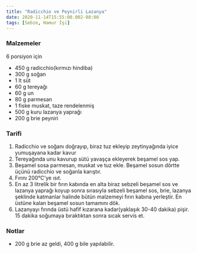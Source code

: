 ```yaml
---
title: "Radicchio ve Peynirli Lazanya"
date: 2020-11-14T15:55:00.002-08:00
tags: [Sebze, Hamur İşi]
---
```


### Malzemeler

6 porsiyon için

- 450 g radicchio(kırmızı hindiba)
- 300 g soğan
- 1 lt süt
- 60 g tereyağı
- 60 g un
- 80 g parmesan
- 1 fiske muskat, taze rendelenmiş
- 500 g kuru lazanya yaprağı
- 200 g brie peyniri

### Tarifi

1. Radicchio ve soğanı doğrayıp, biraz tuz ekleyip zeytinyağında iyice yumuşayana kadar kavur
2. Tereyağında unu kavurup sütü yavaşça ekleyerek beşamel sos yap.
3. Beşamel sosa parmesan, muskat ve tuz ekle. Beşamel sosun dörtte üçünü radicchio ve soğanla karıştır.
4. Fırını 200°C'ye ısıt.
5. En az 3 litrelik bir fırın kabında en alta biraz sebzeli beşamel sos ve lazanya yaprağı koyup sonra sırasıyla sebzeli beşamel sos, brie, lazanya şeklinde katmanlar halinde bütün malzemeyi fırın kabına yerleştir. En üstüne kalan beşamel sosun tamamını dök.
6. Lazanyayı fırında üstü hafif kızarana kadar(yaklaşık 30-40 dakika) pişir. 15 dakika soğumaya bıraktıktan sonra sıcak servis et.

### Notlar

- 200 g brie az geldi, 400 g bile yapılabilir.
